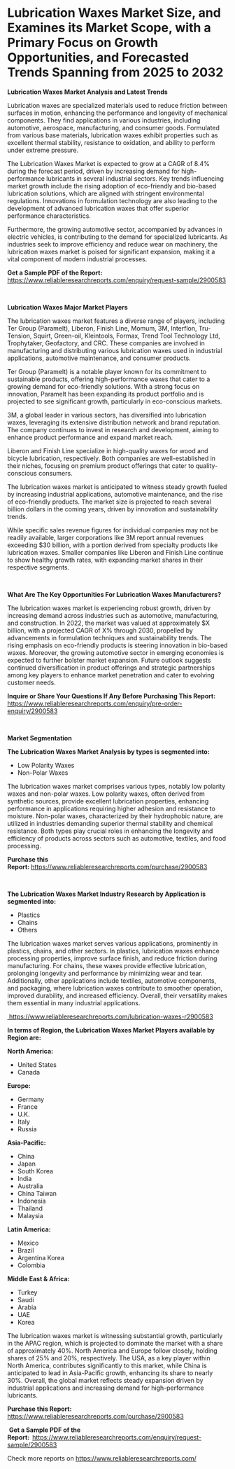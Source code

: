 <p><h1>Lubrication Waxes Market Size, and Examines its Market Scope, with a Primary Focus on Growth Opportunities, and Forecasted Trends Spanning from 2025 to 2032</h1></p><p><strong>Lubrication Waxes Market Analysis and Latest Trends</strong></p>
<p><p>Lubrication waxes are specialized materials used to reduce friction between surfaces in motion, enhancing the performance and longevity of mechanical components. They find applications in various industries, including automotive, aerospace, manufacturing, and consumer goods. Formulated from various base materials, lubrication waxes exhibit properties such as excellent thermal stability, resistance to oxidation, and ability to perform under extreme pressure.</p><p>The Lubrication Waxes Market is expected to grow at a CAGR of 8.4% during the forecast period, driven by increasing demand for high-performance lubricants in several industrial sectors. Key trends influencing market growth include the rising adoption of eco-friendly and bio-based lubrication solutions, which are aligned with stringent environmental regulations. Innovations in formulation technology are also leading to the development of advanced lubrication waxes that offer superior performance characteristics.</p><p>Furthermore, the growing automotive sector, accompanied by advances in electric vehicles, is contributing to the demand for specialized lubricants. As industries seek to improve efficiency and reduce wear on machinery, the lubrication waxes market is poised for significant expansion, making it a vital component of modern industrial processes.</p></p>
<p><strong>Get a Sample PDF of the Report:&nbsp;</strong> <a href="https://www.reliableresearchreports.com/enquiry/request-sample/2900583?utm_campaign=3536&utm_medium=2&utm_source=Github&utm_content=ia&utm_term=16032025&utm_id=lubrication-waxes">https://www.reliableresearchreports.com/enquiry/request-sample/2900583</a></p>
<p>&nbsp;</p>
<p><strong>Lubrication Waxes Major Market Players</strong></p>
<p><p>The lubrication waxes market features a diverse range of players, including Ter Group (Paramelt), Liberon, Finish Line, Momum, 3M, Interflon, Tru-Tension, Squirt, Green-oil, Kleintools, Formax, Trend Tool Technology Ltd, Trophytaker, Geofactory, and CRC. These companies are involved in manufacturing and distributing various lubrication waxes used in industrial applications, automotive maintenance, and consumer products.</p><p>Ter Group (Paramelt) is a notable player known for its commitment to sustainable products, offering high-performance waxes that cater to a growing demand for eco-friendly solutions. With a strong focus on innovation, Paramelt has been expanding its product portfolio and is projected to see significant growth, particularly in eco-conscious markets.</p><p>3M, a global leader in various sectors, has diversified into lubrication waxes, leveraging its extensive distribution network and brand reputation. The company continues to invest in research and development, aiming to enhance product performance and expand market reach.</p><p>Liberon and Finish Line specialize in high-quality waxes for wood and bicycle lubrication, respectively. Both companies are well-established in their niches, focusing on premium product offerings that cater to quality-conscious consumers.</p><p>The lubrication waxes market is anticipated to witness steady growth fueled by increasing industrial applications, automotive maintenance, and the rise of eco-friendly products. The market size is projected to reach several billion dollars in the coming years, driven by innovation and sustainability trends.</p><p>While specific sales revenue figures for individual companies may not be readily available, larger corporations like 3M report annual revenues exceeding $30 billion, with a portion derived from specialty products like lubrication waxes. Smaller companies like Liberon and Finish Line continue to show healthy growth rates, with expanding market shares in their respective segments.</p></p>
<p>&nbsp;</p>
<p><strong>What Are The Key Opportunities For Lubrication Waxes Manufacturers?</strong></p>
<p><p>The lubrication waxes market is experiencing robust growth, driven by increasing demand across industries such as automotive, manufacturing, and construction. In 2022, the market was valued at approximately $X billion, with a projected CAGR of X% through 2030, propelled by advancements in formulation techniques and sustainability trends. The rising emphasis on eco-friendly products is steering innovation in bio-based waxes. Moreover, the growing automotive sector in emerging economies is expected to further bolster market expansion. Future outlook suggests continued diversification in product offerings and strategic partnerships among key players to enhance market penetration and cater to evolving customer needs.</p></p>
<p><strong>Inquire or Share Your Questions If Any Before Purchasing This Report:</strong> <a href="https://www.reliableresearchreports.com/enquiry/pre-order-enquiry/2900583?utm_campaign=3536&utm_medium=2&utm_source=Github&utm_content=ia&utm_term=16032025&utm_id=lubrication-waxes">https://www.reliableresearchreports.com/enquiry/pre-order-enquiry/2900583</a></p>
<p>&nbsp;</p>
<p><strong>Market Segmentation</strong></p>
<p><strong>The Lubrication Waxes Market Analysis by types is segmented into:</strong></p>
<p><ul><li>Low Polarity Waxes</li><li>Non-Polar Waxes</li></ul></p>
<p><p>The lubrication waxes market comprises various types, notably low polarity waxes and non-polar waxes. Low polarity waxes, often derived from synthetic sources, provide excellent lubrication properties, enhancing performance in applications requiring higher adhesion and resistance to moisture. Non-polar waxes, characterized by their hydrophobic nature, are utilized in industries demanding superior thermal stability and chemical resistance. Both types play crucial roles in enhancing the longevity and efficiency of products across sectors such as automotive, textiles, and food processing.</p></p>
<p><strong>Purchase this Report:&nbsp;</strong><a href="https://www.reliableresearchreports.com/purchase/2900583?utm_campaign=3536&utm_medium=2&utm_source=Github&utm_content=ia&utm_term=16032025&utm_id=lubrication-waxes">https://www.reliableresearchreports.com/purchase/2900583</a></p>
<p>&nbsp;</p>
<p><strong>The Lubrication Waxes Market Industry Research by Application is segmented into:</strong></p>
<p><ul><li>Plastics</li><li>Chains</li><li>Others</li></ul></p>
<p><p>The lubrication waxes market serves various applications, prominently in plastics, chains, and other sectors. In plastics, lubrication waxes enhance processing properties, improve surface finish, and reduce friction during manufacturing. For chains, these waxes provide effective lubrication, prolonging longevity and performance by minimizing wear and tear. Additionally, other applications include textiles, automotive components, and packaging, where lubrication waxes contribute to smoother operation, improved durability, and increased efficiency. Overall, their versatility makes them essential in many industrial applications.</p></p>
<p><a href="https://www.reliableresearchreports.com/lubrication-waxes-r2900583?utm_campaign=3536&utm_medium=2&utm_source=Github&utm_content=ia&utm_term=16032025&utm_id=lubrication-waxes">&nbsp;https://www.reliableresearchreports.com/lubrication-waxes-r2900583</a></p>
<p><strong>In terms of Region, the Lubrication Waxes Market Players available by Region are:</strong></p>
<p>
    <p> <strong> North America: </strong>
        <ul>
            <li>United States</li>
            <li>Canada</li>
        </ul>
        </p> 
    <p> <strong> Europe: </strong>
        <ul>
            <li>Germany</li>
            <li>France</li>
            <li>U.K.</li>
            <li>Italy</li>
            <li>Russia</li>
        </ul>
        </p> 
    <p> <strong> Asia-Pacific: </strong>
        <ul>
            <li>China</li>
            <li>Japan</li>
            <li>South Korea</li>
            <li>India</li>
            <li>Australia</li>
            <li>China Taiwan</li>
            <li>Indonesia</li>
            <li>Thailand</li>
            <li>Malaysia</li>
        </ul>
        </p> 
    <p> <strong> Latin America: </strong>
        <ul>
            <li>Mexico</li>
            <li>Brazil</li>
            <li>Argentina Korea</li>
            <li>Colombia</li>
        </ul>
        </p> 
    <p> <strong> Middle East & Africa: </strong>
        <ul>
            <li>Turkey</li>
            <li>Saudi</li>
            <li>Arabia</li>
            <li>UAE</li>
            <li>Korea</li>
        </ul>
    </p>
    </p>
<p><p>The lubrication waxes market is witnessing substantial growth, particularly in the APAC region, which is projected to dominate the market with a share of approximately 40%. North America and Europe follow closely, holding shares of 25% and 20%, respectively. The USA, as a key player within North America, contributes significantly to this market, while China is anticipated to lead in Asia-Pacific growth, enhancing its share to nearly 30%. Overall, the global market reflects steady expansion driven by industrial applications and increasing demand for high-performance lubricants.</p></p>
<p><strong>Purchase this Report: </strong><a href="https://www.reliableresearchreports.com/purchase/2900583?utm_campaign=3536&utm_medium=2&utm_source=Github&utm_content=ia&utm_term=16032025&utm_id=lubrication-waxes">https://www.reliableresearchreports.com/purchase/2900583</a></p>
<p>&nbsp;<strong>Get a Sample PDF of the Report:&nbsp;&nbsp;</strong><a href="https://www.reliableresearchreports.com/enquiry/request-sample/2900583?utm_campaign=3536&utm_medium=2&utm_source=Github&utm_content=ia&utm_term=16032025&utm_id=lubrication-waxes">https://www.reliableresearchreports.com/enquiry/request-sample/2900583</a></p>
<p><strong></strong></p>
<p>Check more reports on <a href="https://www.reliableresearchreports.com/?utm_campaign=3536&utm_medium=2&utm_source=Github&utm_content=ia&utm_term=16032025&utm_id=lubrication-waxes">https://www.reliableresearchreports.com/</a></p>